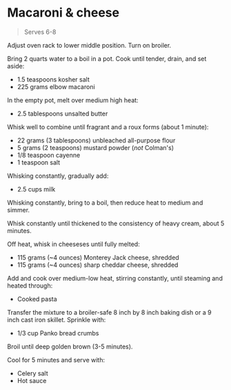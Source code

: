 Macaroni & cheese
=================

> Serves 6-8

Adjust oven rack to lower middle position. Turn on broiler.

Bring 2 quarts water to a boil in a pot. Cook until tender, drain, and set aside:

- 1.5 teaspoons kosher salt
- 225 grams elbow macaroni

In the empty pot, melt over medium high heat:

- 2.5 tablespoons unsalted butter

Whisk well to combine until fragrant and a roux forms (about 1 minute):

- 22 grams (3 tablespoons) unbleached all-purpose flour
- 5 grams (2 teaspoons) mustard powder (*not* Colman's)
- 1/8 teaspoon cayenne
- 1 teaspoon salt

Whisking constantly, gradually add:

- 2.5 cups milk

Whisking constantly, bring to a boil, then reduce heat to medium and simmer.

Whisk constantly until thickened to the consistency of heavy cream, about 5 minutes.

Off heat, whisk in cheeseses until fully melted:

- 115 grams (~4 ounces) Monterey Jack cheese, shredded
- 115 grams (~4 ounces) sharp cheddar cheese, shredded

Add and cook over medium-low heat, stirring constantly, until steaming and heated through:

- Cooked pasta

Transfer the mixture to a broiler-safe 8 inch by 8 inch baking dish or a 9 inch cast iron skillet. Sprinkle with:

- 1/3 cup Panko bread crumbs

Broil until deep golden brown (3-5 minutes).

Cool for 5 minutes and serve with:

- Celery salt
- Hot sauce
